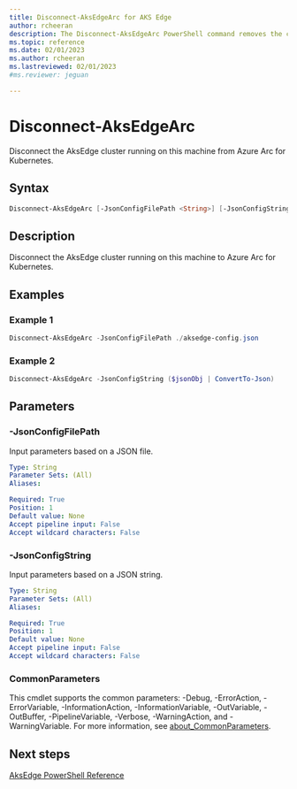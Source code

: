 ```yaml
---
title: Disconnect-AksEdgeArc for AKS Edge
author: rcheeran
description: The Disconnect-AksEdgeArc PowerShell command removes the cluster from Azure Arc.
ms.topic: reference
ms.date: 02/01/2023
ms.author: rcheeran 
ms.lastreviewed: 02/01/2023
#ms.reviewer: jeguan

---
```


# Disconnect-AksEdgeArc

Disconnect the AksEdge cluster running on this machine from Azure Arc for Kubernetes.

## Syntax

```powershell
Disconnect-AksEdgeArc [-JsonConfigFilePath <String>] [-JsonConfigString <String>] [<CommonParameters>]
```

## Description

Disconnect the AksEdge cluster running on this machine to Azure Arc for Kubernetes. 


## Examples

### Example 1

```powershell
Disconnect-AksEdgeArc -JsonConfigFilePath ./aksedge-config.json
```

### Example 2

```powershell
Disconnect-AksEdgeArc -JsonConfigString ($jsonObj | ConvertTo-Json)
```

## Parameters

### -JsonConfigFilePath

 Input parameters based on a JSON file.

```yaml
Type: String
Parameter Sets: (All)
Aliases:

Required: True
Position: 1
Default value: None
Accept pipeline input: False
Accept wildcard characters: False
```

### -JsonConfigString

Input parameters based on a JSON string.

```yaml
Type: String
Parameter Sets: (All)
Aliases:

Required: True
Position: 1
Default value: None
Accept pipeline input: False
Accept wildcard characters: False
```


### CommonParameters

This cmdlet supports the common parameters: -Debug, -ErrorAction, -ErrorVariable, -InformationAction, -InformationVariable, -OutVariable, -OutBuffer, -PipelineVariable, -Verbose, -WarningAction, and -WarningVariable. For more information, see [about_CommonParameters](https://go.microsoft.com/fwlink/?LinkID=113216).

## Next steps

[AksEdge PowerShell Reference](./index.md)
